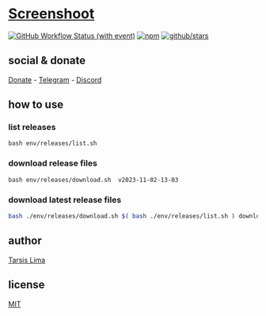 # [Screenshoot]()

[![GitHub Workflow Status (with event)](https://img.shields.io/github/actions/workflow/status/brtmvdl/screenshoot/npm-publish.yml?label=GitHub%20Actions&link=https%3A%2F%2Fgithub.com%2Fbrtmvdl%2Fscreenshoot%2Factions%2Fworkflows%2Fnpm-publish.yml)](https://github.com/brtmvdl/screenshoot/actions/workflows/npm-publish.yml) [![npm](https://img.shields.io/npm/dw/%40brtmvdl/screenshoot?label=NPM%20Weekly%20Downloads)](https://www.npmjs.com/package/@brtmvdl/screenshoot) [![github/stars](https://img.shields.io/github/stars/brtmvdl/screenshoot?style=social)](https://img.shields.io/github/stars/brtmvdl/screenshoot?style=social) 

## social & donate

[Donate](https://link.mercadopago.com.br/brtmvdl) - [Telegram](https://t.me/+KRmg5MlqgMk0MTg5) - [Discord](https://discord.gg/FpxetYYp)

## how to use

### list releases

```
bash env/releases/list.sh
```

### download release files

```
bash env/releases/download.sh  v2023-11-02-13-03 
```

### download latest release files

```sh
bash ./env/releases/download.sh $( bash ./env/releases/list.sh ) downloads
```

## author

[Tarsis Lima](https://www.linkedin.com/in/brtmvdl/)

## license

[MIT](./LICENSE)

